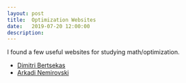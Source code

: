 ```yaml
---
layout: post
title:  Optimization Websites
date:   2019-07-20 12:00:00
description:
---
```


I found a few useful websites for studying math/optimization.

<ul>
    <li><a href="http://www.mit.edu/~dimitrib/home.html" target="_blank">Dimitri Bertsekas</a></li>
    <li><a href="https://www2.isye.gatech.edu/~nemirovs/" target="_blank">Arkadi Nemirovski</a></li>
</ul>

